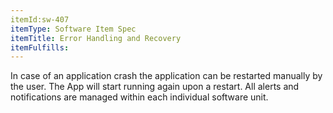 ```yaml
---
itemId:sw-407
itemType: Software Item Spec
itemTitle: Error Handling and Recovery
itemFulfills: 
---
```

In case of an application crash the application can be restarted manually by the user. The App will start running again upon a restart. All alerts and notifications are managed within each individual software unit.
 